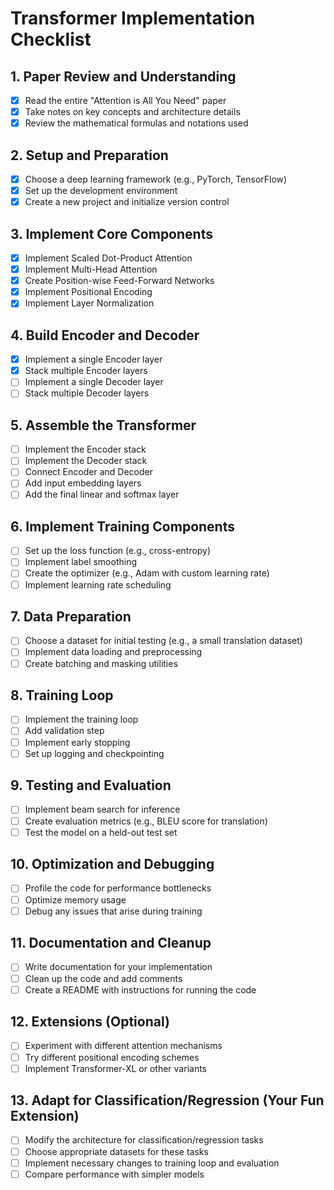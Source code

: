 # Transformer Implementation Checklist

## 1. Paper Review and Understanding
- [X] Read the entire "Attention is All You Need" paper
- [X] Take notes on key concepts and architecture details
- [X] Review the mathematical formulas and notations used

## 2. Setup and Preparation
- [X] Choose a deep learning framework (e.g., PyTorch, TensorFlow)
- [X] Set up the development environment
- [X] Create a new project and initialize version control

## 3. Implement Core Components
- [X] Implement Scaled Dot-Product Attention
- [X] Implement Multi-Head Attention
- [X] Create Position-wise Feed-Forward Networks
- [X] Implement Positional Encoding
- [X] Implement Layer Normalization

## 4. Build Encoder and Decoder
- [X] Implement a single Encoder layer
- [X] Stack multiple Encoder layers
- [ ] Implement a single Decoder layer
- [ ] Stack multiple Decoder layers

## 5. Assemble the Transformer
- [ ] Implement the Encoder stack
- [ ] Implement the Decoder stack
- [ ] Connect Encoder and Decoder
- [ ] Add input embedding layers
- [ ] Add the final linear and softmax layer

## 6. Implement Training Components
- [ ] Set up the loss function (e.g., cross-entropy)
- [ ] Implement label smoothing
- [ ] Create the optimizer (e.g., Adam with custom learning rate)
- [ ] Implement learning rate scheduling

## 7. Data Preparation
- [ ] Choose a dataset for initial testing (e.g., a small translation dataset)
- [ ] Implement data loading and preprocessing
- [ ] Create batching and masking utilities

## 8. Training Loop
- [ ] Implement the training loop
- [ ] Add validation step
- [ ] Implement early stopping
- [ ] Set up logging and checkpointing

## 9. Testing and Evaluation
- [ ] Implement beam search for inference
- [ ] Create evaluation metrics (e.g., BLEU score for translation)
- [ ] Test the model on a held-out test set

## 10. Optimization and Debugging
- [ ] Profile the code for performance bottlenecks
- [ ] Optimize memory usage
- [ ] Debug any issues that arise during training

## 11. Documentation and Cleanup
- [ ] Write documentation for your implementation
- [ ] Clean up the code and add comments
- [ ] Create a README with instructions for running the code

## 12. Extensions (Optional)
- [ ] Experiment with different attention mechanisms
- [ ] Try different positional encoding schemes
- [ ] Implement Transformer-XL or other variants

## 13. Adapt for Classification/Regression (Your Fun Extension)
- [ ] Modify the architecture for classification/regression tasks
- [ ] Choose appropriate datasets for these tasks
- [ ] Implement necessary changes to training loop and evaluation
- [ ] Compare performance with simpler models
